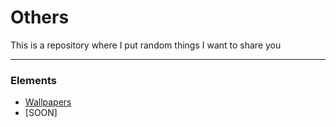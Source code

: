 # Others
This is a repository where I put random things I want to share you

***
### Elements
- <a href="https://github.com/LilTim0/others/blob/main/wallpapers/wallpapers.md">Wallpapers</a>
- [SOON]
